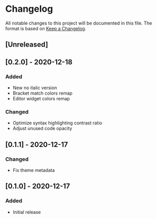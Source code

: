 # Changelog

All notable changes to this project will be documented in this file. The format is based on [Keep a Changelog](https://keepachangelog.com/en/1.1.0/).


## [Unreleased]


## [0.2.0] - 2020-12-18

### Added
- New no italic version
- Bracket match colors remap
- Editor widget colors remap

### Changed
- Optimize syntax highlighting contrast ratio
- Adjust unused code opacity


## [0.1.1] - 2020-12-17

### Changed
- Fix theme metadata


## [0.1.0] - 2020-12-17

### Added
- Initial release

